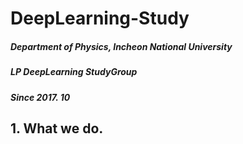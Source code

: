 # DeepLearning-Study

##### Department of Physics, Incheon National University<br />
##### LP DeepLearning StudyGroup<br />
##### Since 2017. 10

## 1. What we do.

